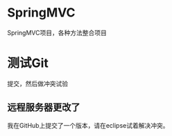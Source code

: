 # SpringMVC
SpringMVC项目，各种方法整合项目

# 测试Git
提交，然后做冲突试验

## 远程服务器更改了
我在GitHub上提交了一个版本，请在eclipse试着解决冲突。
